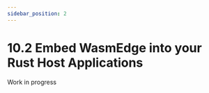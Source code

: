 ```yaml
---
sidebar_position: 2
---
```


# 10.2 Embed WasmEdge into your Rust Host Applications

Work in progress